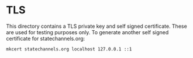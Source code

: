 # TLS

This directory contains a TLS private key and self signed certificate. These are used for testing purposes only. To generate another self signed certificate for statechannels.org:

```bash
mkcert statechannels.org localhost 127.0.0.1 ::1
```
